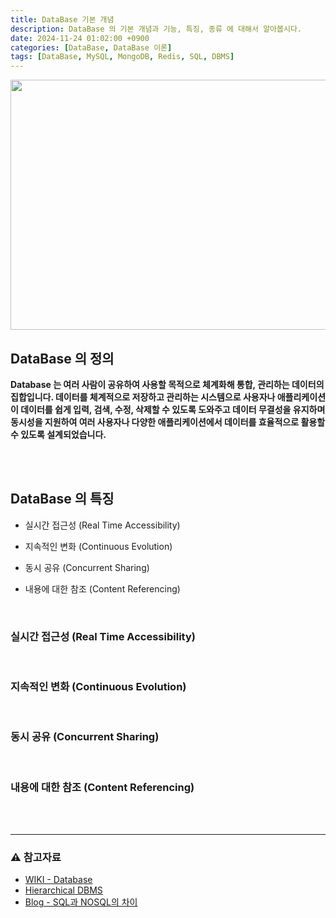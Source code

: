 ```yaml
---
title: DataBase 기본 개념
description: DataBase 의 기본 개념과 기능, 특징, 종류 에 대해서 알아봅시다.
date: 2024-11-24 01:02:00 +0900
categories: [DataBase, DataBase 이론]
tags: [DataBase, MySQL, MongoDB, Redis, SQL, DBMS]
---
```

<img width="600" height="400" src="https://github.com/user-attachments/assets/8859d369-7c20-4d44-8872-2ccff76744e4">

## DataBase 의 정의

**Database 는 여러 사람이 공유하여 사용할 목적으로 체계화해 통합, 관리하는 데이터의 집합입니다. 데이터를 체계적으로 저장하고 관리하는 시스템으로 사용자나 애플리케이션이 데이터를 쉽게 입력, 검색, 수정, 삭제할 수 있도록 도와주고 데이터 무결성을 유지하며 동시성을 지원하여 여러 사용자나 다양한 애플리케이션에서 데이터를 효율적으로 활용할 수 있도록 설계되었습니다.**

<br>
<br>

## DataBase 의 특징

- 실시간 접근성 (Real Time Accessibility)

- 지속적인 변화 (Continuous Evolution)
  
- 동시 공유 (Concurrent Sharing)
  
- 내용에 대한 참조 (Content Referencing)

<br>

### 실시간 접근성 (Real Time Accessibility)




<br>

### 지속적인 변화 (Continuous Evolution)



<br>

### 동시 공유 (Concurrent Sharing)




<br>

### 내용에 대한 참조 (Content Referencing)



<br>









<br>

***

### ⚠️ 참고자료
- [WIKI - Database](https://ko.wikipedia.org/wiki/%EB%8D%B0%EC%9D%B4%ED%84%B0%EB%B2%A0%EC%9D%B4%EC%8A%A4)
- [Hierarchical DBMS](https://sqlversity.wordpress.com/2013/02/21/hierarchical-dbms/)
- [Blog - SQL과 NOSQL의 차이](https://gyoogle.dev/blog/computer-science/data-base/SQL%20&%20NOSQL.html)
